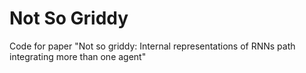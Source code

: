 # Not So Griddy
 Code for paper "Not so griddy: Internal representations of RNNs path integrating more than one agent"
